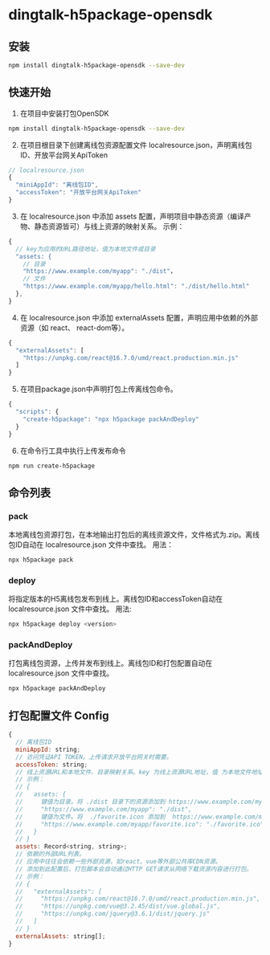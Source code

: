# dingtalk-h5package-opensdk


## 安装

```bash
npm install dingtalk-h5package-opensdk --save-dev
```


## 快速开始

1. 在项目中安装打包OpenSDK

```bash
npm install dingtalk-h5package-opensdk --save-dev
```


2. 在项目根目录下创建离线包资源配置文件 localresource.json，声明离线包ID、开放平台网关ApiToken

```js
// localresource.json
{
  "miniAppId": "离线包ID",
  "accessToken": "开放平台网关ApiToken"
}
```

3. 在 localresource.json 中添加 assets 配置，声明项目中静态资源（编译产物、静态资源皆可）与线上资源的映射关系。
示例：

```js
{
  // key为应用的URL路径地址，值为本地文件或目录
  "assets: {
    // 目录
    "https://www.example.com/myapp": "./dist"，
    // 文件
    "https://www.example.com/myapp/hello.html": "./dist/hello.html"
  },
}
```

4. 在 localresource.json 中添加 externalAssets 配置，声明应用中依赖的外部资源（如 react、 react-dom等）。

```js
{
  "externalAssets": [
    "https://unpkg.com/react@16.7.0/umd/react.production.min.js"
  ]
}
```


5. 在项目package.json中声明打包上传离线包命令。

```js
{
  "scripts": {
    "create-h5package": "npx h5package packAndDeploy"
  }
}

```

6. 在命令行工具中执行上传发布命令


```bash
npm run create-h5package
```


## 命令列表

### pack
本地离线包资源打包，在本地输出打包后的离线资源文件，文件格式为.zip。离线包ID自动在 localresource.json 文件中查找。
用法：

```bash
npx h5package pack
```


### deploy
将指定版本的H5离线包发布到线上。离线包ID和accessToken自动在 localresource.json 文件中查找。
用法:

```bash
npx h5package deploy <version>
```


### packAndDeploy
打包离线包资源，上传并发布到线上。离线包ID和打包配置自动在 localresource.json 文件中查找。

```bash
npx h5package packAndDeploy
```


## 打包配置文件 Config

```js
{
  // 离线包ID
  miniAppId: string;
  // 访问凭证API TOKEN。上传请求开放平台网关时需要。
  accessToken: string;
  // 线上资源URL和本地文件、目录映射关系。key 为线上资源URL地址，值 为本地文件地址。支持 文件 和 目录
  // 示例：
  // {
  //   assets: {
  //     键值为目录。将 ./dist 目录下的资源添加到 https://www.example.com/myapp 下
  //     "https://www.example.com/myapp": "./dist",
  //     键值为文件。将  ./favorite.icon 添加到  https://www.example.com/myapp/favorite.ico
  //     "https://www.example.com/myapp/favorite.ico": "./favorite.ico",
  //   }
  // }
  assets: Record<string, string>;
  // 依赖的外部URL列表。
  // 应用中往往会依赖一些外部资源，如react、vue等外部公共库CDN资源。
  // 添加到此配置后，打包脚本会自动通过HTTP GET请求从网络下载资源内容进行打包。
  // 示例：
  // {
  //   "externalAssets": [
  //     "https://unpkg.com/react@16.7.0/umd/react.production.min.js",
  //     "https://unpkg.com/vue@3.2.45/dist/vue.global.js",
  //     "https://unpkg.com/jquery@3.6.1/dist/jquery.js"
  //   ]
  // }
  externalAssets: string[];
}
```




